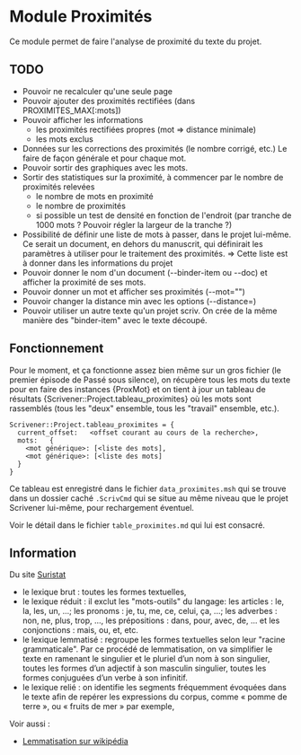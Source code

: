 # Module Proximités

Ce module permet de faire l'analyse de proximité du texte du projet.

## TODO

* Pouvoir ne recalculer qu'une seule page
* Pouvoir ajouter des proximités rectifiées (dans PROXIMITES_MAX[:mots])
* Pouvoir afficher les informations
  - les proximités rectifiées propres (mot => distance minimale)
  - les mots exclus
* Données sur les corrections des proximités (le nombre corrigé, etc.)
  Le faire de façon générale et pour chaque mot.
* Pouvoir sortir des graphiques avec les mots.
* Sortir des statistiques sur la proximité, à commencer par le nombre de proximités relevées
  * le nombre de mots en proximité
  * le nombre de proximités
  * si possible un test de densité en fonction de l'endroit (par tranche de 1000 mots ? Pouvoir régler la largeur de la tranche ?)
* Possibilité de définir une liste de mots à passer, dans le projet lui-même. Ce serait un document, en dehors du manuscrit, qui définirait les paramètres à utiliser pour le traitement des proximités.
  => Cette liste est à donner dans les informations du projet
* Pouvoir donner le nom d'un document (--binder-item ou --doc) et afficher la proximité de ses mots.
* Pouvoir donner un mot et afficher ses proximités (--mot="<le mot>")
* Pouvoir changer la distance min avec les options (--distance=<nombre>)
* Pouvoir utiliser un autre texte qu'un projet scriv. On crée de la même manière des "binder-item" avec le texte découpé.

## Fonctionnement

Pour le moment, et ça fonctionne assez bien même sur un gros fichier (le premier épisode de Passé sous silence), on récupère tous les mots du texte pour en faire des instances {ProxMot} et on tient à jour un tableau de résultats {Scrivener::Project.tableau_proximites} où les mots sont rassemblés (tous les "deux" ensemble, tous les "travail" ensemble, etc.).

    Scrivener::Project.tableau_proximites = {
      current_offset:   <offset courant au cours de la recherche>,
      mots:   {
        <mot générique>: [<liste des mots],
        <mot générique>: [<liste des mots]
      }
    }

Ce tableau est enregistré dans le fichier `data_proximites.msh` qui se trouve dans un dossier caché `.ScrivCmd` qui se situe au même niveau que le projet Scrivener lui-même, pour rechargement éventuel.

Voir le détail dans le fichier `table_proximites.md` qui lui est consacré.


## Information

Du site [Suristat](http://www.suristat.org/article199.html)

- le lexique brut : toutes les formes textuelles,
- le lexique réduit : il exclut les "mots-outils" du langage:  les articles : le, la, les, un, ...; les pronoms : je, tu, me, ce, celui, ça, ...; les adverbes : non, ne, plus, trop, ...,  les prépositions : dans, pour, avec, de, ... et les conjonctions : mais, ou, et, etc.
- le lexique lemmatisé : regroupe les formes textuelles selon leur "racine grammaticale". Par ce procédé de lemmatisation, on va simplifier le texte en ramenant le singulier et le pluriel d’un nom à son singulier, toutes les formes d’un adjectif à son masculin singulier, toutes les formes conjuguées d’un verbe à son infinitif.
- le lexique relié : on identifie les segments fréquemment évoquées dans le texte afin de repérer les expressions du corpus, comme « pomme de terre », ou « fruits de mer » par exemple,

Voir aussi :

* [Lemmatisation sur wikipédia](https://fr.wikipedia.org/wiki/Lemmatisation)
